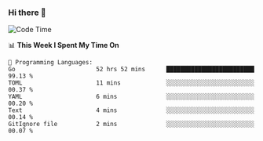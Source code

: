 ### Hi there 👋

<!--
**CrazyCollin/crazycollin** is a ✨ _special_ ✨ repository because its `README.md` (this file) appears on your GitHub profile.

Here are some ideas to get you started:

- 🔭 I’m currently working on ...
- 🌱 I’m currently learning ...
- 👯 I’m looking to collaborate on ...
- 🤔 I’m looking for help with ...
- 💬 Ask me about ...
- 📫 How to reach me: ...
- 😄 Pronouns: ...
- ⚡ Fun fact: ...
-->

<!--START_SECTION:waka-->
![Code Time](http://img.shields.io/badge/Code%20Time-1%2C346%20hrs%2025%20mins-blue)

📊 **This Week I Spent My Time On** 

```text
💬 Programming Languages: 
Go                       52 hrs 52 mins      █████████████████████████   99.13 % 
TOML                     11 mins             ░░░░░░░░░░░░░░░░░░░░░░░░░   00.37 % 
YAML                     6 mins              ░░░░░░░░░░░░░░░░░░░░░░░░░   00.20 % 
Text                     4 mins              ░░░░░░░░░░░░░░░░░░░░░░░░░   00.14 % 
GitIgnore file           2 mins              ░░░░░░░░░░░░░░░░░░░░░░░░░   00.07 % 
```


<!--END_SECTION:waka-->
